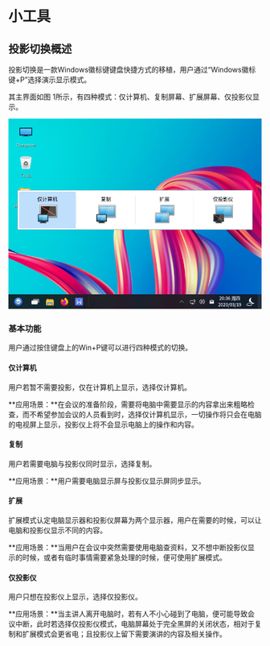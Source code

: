 # 小工具
## 投影切换概述
投影切换是一款Windows徽标键键盘快捷方式的移植，用户通过“Windows徽标键+P”选择演示显示模式。

其主界面如图 1所示，有四种模式：仅计算机、复制屏幕、扩展屏幕、仅投影仪显示。

![图 1 投影切换主界面-big](image/1.png)

### 基本功能
用户通过按住键盘上的Win+P键可以进行四种模式的切换。
#### 仅计算机
用户若暂不需要投影，仅在计算机上显示，选择仅计算机。

**应用场景：**在会议的准备阶段，需要将电脑中需要显示的内容拿出来粗略检查，而不希望参加会议的人员看到时，选择仅计算机显示，一切操作将只会在电脑的电视屏上显示，投影仪上将不会显示电脑上的操作和内容。
#### 复制
用户若需要电脑与投影仪同时显示，选择复制。

**应用场景：**用户需要电脑显示屏与投影仪显示屏同步显示。
#### 扩展
扩展模式认定电脑显示器和投影仪屏幕为两个显示器，用户在需要的时候，可以让电脑和投影仪显示不同的内容。

**应用场景：**当用户在会议中突然需要使用电脑查资料，又不想中断投影仪显示的时候，或者有临时事情需要紧急处理的时候，便可使用扩展模式。
#### 仅投影仪
用户只想在投影仪上显示，选择仅投影仪。

**应用场景：**当主讲人离开电脑时，若有人不小心碰到了电脑，便可能导致会议中断，此时若选择仅投影仪模式，电脑屏幕处于完全黑屏的关闭状态，相对于复制和扩展模式会更省电；且投影仪上留下需要演讲的内容及相关操作。
